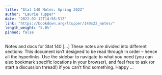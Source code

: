 ```yaml
---
title: "Stat 140 Notes: Spring 2022"
author: "Laurie Tupper"
date: "2022-02-12T14:56:51Z"
link: "https://bookdown.org/ltupper/140s22_notes/"
length_weight: "5.8%"
pinned: false
---
```


Notes and docs for Stat 140 [...] These notes are divided into different sections: This document isn’t designed to be read through in order – hence all the hyperlinks. Use the sidebar to navigate to what you need (you can also bookmark specific locations in your browser), and feel free to ask (or start a discussion thread!) if you can’t find something. Happy ...

